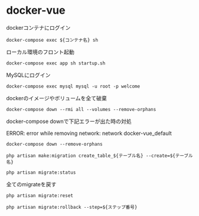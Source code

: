 # docker-vue

dockerコンテナにログイン

`docker-compose exec ${コンテナ名} sh`

ローカル環境のフロント起動

`docker-compose exec app sh startup.sh`

MySQLにログイン

`docker-compose exec mysql mysql -u root -p welcome`

dockerのイメージやボリュームを全て破棄

`docker-compose down --rmi all --volumes --remove-orphans`

docker-compose downで下記エラーが出た時の対処

ERROR: error while removing network: network docker-vue_default 

`docker-compose down --remove-orphans`

`php artisan make:migration create_table_${テーブル名} --create=${テーブル名}`

`php artisan migrate:status`

全てのmigrateを戻す

`php artisan migrate:reset`

`php artisan migrate:rollback --step=${ステップ番号}`
